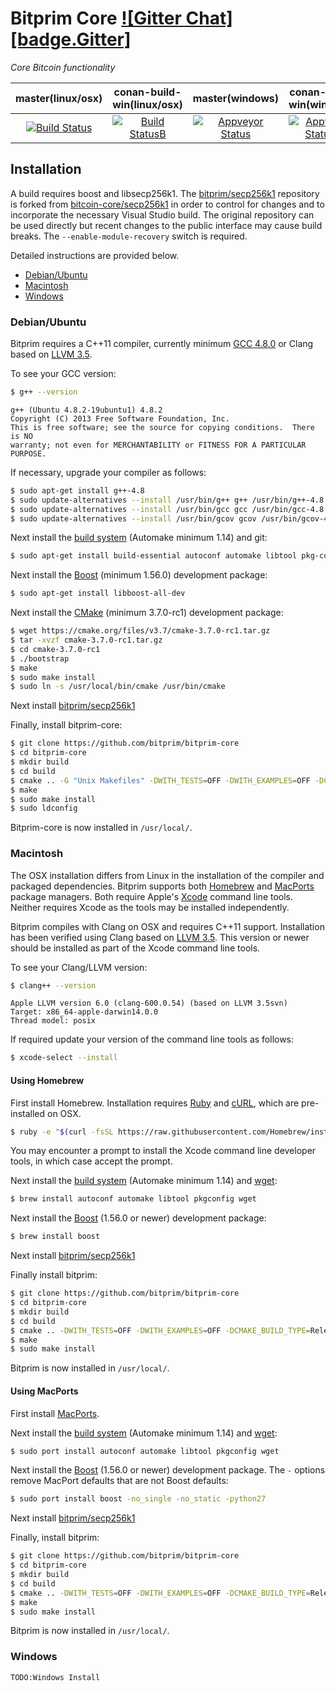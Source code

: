 # Bitprim Core <a target="_blank" href="https://gitter.im/bitprim/Lobby">![Gitter Chat][badge.Gitter]</a>

*Core Bitcoin functionality*

| **master(linux/osx)** | **conan-build-win(linux/osx)**   | **master(windows)**   | **conan-build-win(windows)** |
|:------:|:-:|:-:|:-:|
| [![Build Status](https://travis-ci.org/bitprim/bitprim-core.svg)](https://travis-ci.org/bitprim/bitprim-core)       | [![Build StatusB](https://travis-ci.org/bitprim/bitprim-core.svg?branch=conan-build-win)](https://travis-ci.org/bitprim/bitprim-core?branch=conan-build-win)  | [![Appveyor Status](https://ci.appveyor.com/api/projects/status/github/bitprim/bitprim-core?svg=true)](https://ci.appveyor.com/project/bitprim/bitprim-core)  | [![Appveyor StatusB](https://ci.appveyor.com/api/projects/status/github/bitprim/bitprim-core?branch=conan-build-win&svg=true)](https://ci.appveyor.com/project/bitprim/bitprim-core?branch=conan-build-win)  |



## Installation

A build requires boost and libsecp256k1. The [bitprim/secp256k1](https://github.com/bitprim/secp256k1) repository is forked from [bitcoin-core/secp256k1](https://github.com/bitcoin-core/secp256k1) in order to control for changes and to incorporate the necessary Visual Studio build. The original repository can be used directly but recent changes to the public interface may cause build breaks. The `--enable-module-recovery` switch is required.

Detailed instructions are provided below.
  * [Debian/Ubuntu](#debianubuntu)
  * [Macintosh](#macintosh)
  * [Windows](#windows)

### Debian/Ubuntu

Bitprim requires a C++11 compiler, currently minimum [GCC 4.8.0](https://gcc.gnu.org/projects/cxx0x.html) or Clang based on [LLVM 3.5](http://llvm.org/releases/3.5.0/docs/ReleaseNotes.html).

To see your GCC version:
```sh
$ g++ --version
```
```
g++ (Ubuntu 4.8.2-19ubuntu1) 4.8.2
Copyright (C) 2013 Free Software Foundation, Inc.
This is free software; see the source for copying conditions.  There is NO
warranty; not even for MERCHANTABILITY or FITNESS FOR A PARTICULAR PURPOSE.
```
If necessary, upgrade your compiler as follows:
```sh
$ sudo apt-get install g++-4.8
$ sudo update-alternatives --install /usr/bin/g++ g++ /usr/bin/g++-4.8 50
$ sudo update-alternatives --install /usr/bin/gcc gcc /usr/bin/gcc-4.8 50
$ sudo update-alternatives --install /usr/bin/gcov gcov /usr/bin/gcov-4.8 50
```
Next install the [build system](http://wikipedia.org/wiki/GNU_build_system) (Automake minimum 1.14) and git:
```sh
$ sudo apt-get install build-essential autoconf automake libtool pkg-config git
```
Next install the [Boost](http://www.boost.org) (minimum 1.56.0) development package:
```sh
$ sudo apt-get install libboost-all-dev
```
Next install the [CMake](https://cmake.org/) (minimum 3.7.0-rc1) development package:
```sh
$ wget https://cmake.org/files/v3.7/cmake-3.7.0-rc1.tar.gz
$ tar -xvzf cmake-3.7.0-rc1.tar.gz
$ cd cmake-3.7.0-rc1
$ ./bootstrap
$ make
$ sudo make install
$ sudo ln -s /usr/local/bin/cmake /usr/bin/cmake
```

Next install [bitprim/secp256k1](https://github.com/bitprim/secp256k1)

Finally, install bitprim-core:
```sh
$ git clone https://github.com/bitprim/bitprim-core
$ cd bitprim-core
$ mkdir build
$ cd build
$ cmake .. -G "Unix Makefiles" -DWITH_TESTS=OFF -DWITH_EXAMPLES=OFF -DCMAKE_BUILD_TYPE=Release -DCMAKE_CXX_FLAGS="-std=c++11"
$ make
$ sudo make install
$ sudo ldconfig
```
Bitprim-core is now installed in `/usr/local/`.

### Macintosh

The OSX installation differs from Linux in the installation of the compiler and packaged dependencies. Bitprim supports both [Homebrew](http://brew.sh) and [MacPorts](https://www.macports.org) package managers. Both require Apple's [Xcode](https://developer.apple.com/xcode) command line tools. Neither requires Xcode as the tools may be installed independently.

Bitprim compiles with Clang on OSX and requires C++11 support. Installation has been verified using Clang based on [LLVM 3.5](http://llvm.org/releases/3.5.0/docs/ReleaseNotes.html). This version or newer should be installed as part of the Xcode command line tools.

To see your Clang/LLVM  version:
```sh
$ clang++ --version
```
```
Apple LLVM version 6.0 (clang-600.0.54) (based on LLVM 3.5svn)
Target: x86_64-apple-darwin14.0.0
Thread model: posix
```
If required update your version of the command line tools as follows:
```sh
$ xcode-select --install
```

#### Using Homebrew

First install Homebrew. Installation requires [Ruby](https://www.ruby-lang.org/en) and [cURL](http://curl.haxx.se), which are pre-installed on OSX.
```sh
$ ruby -e "$(curl -fsSL https://raw.githubusercontent.com/Homebrew/install/master/install)"
```
You may encounter a prompt to install the Xcode command line developer tools, in which case accept the prompt.

Next install the [build system](http://wikipedia.org/wiki/GNU_build_system) (Automake minimum 1.14) and [wget](http://www.gnu.org/software/wget):
```sh
$ brew install autoconf automake libtool pkgconfig wget
```
Next install the [Boost](http://www.boost.org) (1.56.0 or newer) development package:
```sh
$ brew install boost
```

Next install [bitprim/secp256k1](https://github.com/bitprim/secp256k1)

Finally install bitprim:
```sh
$ git clone https://github.com/bitprim/bitprim-core
$ cd bitprim-core
$ mkdir build
$ cd build
$ cmake .. -DWITH_TESTS=OFF -DWITH_EXAMPLES=OFF -DCMAKE_BUILD_TYPE=Release -DCMAKE_CXX_FLAGS="-std=c++11"
$ make
$ sudo make install
```
Bitprim is now installed in `/usr/local/`.

#### Using MacPorts

First install [MacPorts](https://www.macports.org/install.php).

Next install the [build system](http://wikipedia.org/wiki/GNU_build_system) (Automake minimum 1.14) and [wget](http://www.gnu.org/software/wget):
```sh
$ sudo port install autoconf automake libtool pkgconfig wget
```
Next install the [Boost](http://www.boost.org) (1.56.0 or newer) development package. The `-` options remove MacPort defaults that are not Boost defaults:
```sh
$ sudo port install boost -no_single -no_static -python27
```

Next install [bitprim/secp256k1](https://github.com/bitprim/secp256k1)

Finally, install bitprim:
```sh
$ git clone https://github.com/bitprim/bitprim-core
$ cd bitprim-core
$ mkdir build
$ cd build
$ cmake .. -DWITH_TESTS=OFF -DWITH_EXAMPLES=OFF -DCMAKE_BUILD_TYPE=Release -DCMAKE_CXX_FLAGS="-std=c++11"
$ make
$ sudo make install
```
Bitprim is now installed in `/usr/local/`.

### Windows
```
TODO:Windows Install
```
